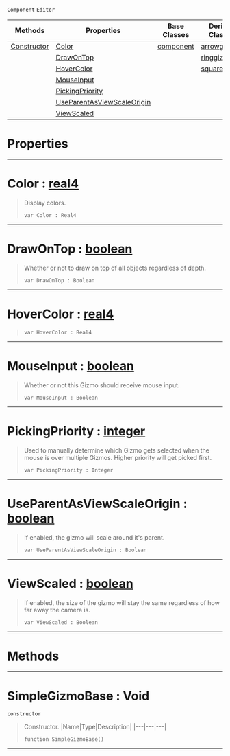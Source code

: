  `Component` `Editor`



|Methods|Properties|Base Classes|Derived Classes|
|---|---|---|---|
|[ Constructor](https://github.com/zeroengineteam/ZeroDocs/code_reference/class_reference/simplegizmobase.markdown#simplegizmobase-void)|[ Color](https://github.com/zeroengineteam/ZeroDocs/code_reference/class_reference/simplegizmobase.markdown#color-zero-engine-docume)|[component](https://github.com/zeroengineteam/ZeroDocs/code_reference/class_reference/component.markdown)|[arrowgizmo](https://github.com/zeroengineteam/ZeroDocs/code_reference/class_reference/arrowgizmo.markdown)|
| |[ DrawOnTop](https://github.com/zeroengineteam/ZeroDocs/code_reference/class_reference/simplegizmobase.markdown#drawontop-zero-engine-do)| |[ringgizmo](https://github.com/zeroengineteam/ZeroDocs/code_reference/class_reference/ringgizmo.markdown)|
| |[ HoverColor](https://github.com/zeroengineteam/ZeroDocs/code_reference/class_reference/simplegizmobase.markdown#hovercolor-zero-engine-d)| |[squaregizmo](https://github.com/zeroengineteam/ZeroDocs/code_reference/class_reference/squaregizmo.markdown)|
| |[ MouseInput](https://github.com/zeroengineteam/ZeroDocs/code_reference/class_reference/simplegizmobase.markdown#mouseinput-zero-engine-d)| | |
| |[ PickingPriority](https://github.com/zeroengineteam/ZeroDocs/code_reference/class_reference/simplegizmobase.markdown#pickingpriority-zero-eng)| | |
| |[ UseParentAsViewScaleOrigin](https://github.com/zeroengineteam/ZeroDocs/code_reference/class_reference/simplegizmobase.markdown#useparentasviewscaleorig)| | |
| |[ ViewScaled](https://github.com/zeroengineteam/ZeroDocs/code_reference/class_reference/simplegizmobase.markdown#viewscaled-zero-engine-d)| | |


 #  Properties


---  
 #  Color : [real4](https://github.com/zeroengineteam/ZeroDocs/code_reference/zilch_base_types/real4.markdown)

> Display colors.
> ``` lang=cpp, name=Zilch
> var Color : Real4


---  
 #  DrawOnTop : [boolean](https://github.com/zeroengineteam/ZeroDocs/code_reference/zilch_base_types/boolean.markdown)

> Whether or not to draw on top of all objects regardless of depth.
> ``` lang=cpp, name=Zilch
> var DrawOnTop : Boolean


---  
 #  HoverColor : [real4](https://github.com/zeroengineteam/ZeroDocs/code_reference/zilch_base_types/real4.markdown)

> 
> ``` lang=cpp, name=Zilch
> var HoverColor : Real4


---  
 #  MouseInput : [boolean](https://github.com/zeroengineteam/ZeroDocs/code_reference/zilch_base_types/boolean.markdown)

> Whether or not this Gizmo should receive mouse input.
> ``` lang=cpp, name=Zilch
> var MouseInput : Boolean


---  
 #  PickingPriority : [integer](https://github.com/zeroengineteam/ZeroDocs/code_reference/zilch_base_types/integer.markdown)

> Used to manually determine which Gizmo gets selected when the mouse is over multiple Gizmos. Higher priority will get picked first.
> ``` lang=cpp, name=Zilch
> var PickingPriority : Integer


---  
 #  UseParentAsViewScaleOrigin : [boolean](https://github.com/zeroengineteam/ZeroDocs/code_reference/zilch_base_types/boolean.markdown)

> If enabled, the gizmo will scale around it's parent.
> ``` lang=cpp, name=Zilch
> var UseParentAsViewScaleOrigin : Boolean


---  
 #  ViewScaled : [boolean](https://github.com/zeroengineteam/ZeroDocs/code_reference/zilch_base_types/boolean.markdown)

> If enabled, the size of the gizmo will stay the same regardless of how far away the camera is.
> ``` lang=cpp, name=Zilch
> var ViewScaled : Boolean


---  
 #  Methods


---  
 #  SimpleGizmoBase : Void

 `constructor`

> Constructor.
> |Name|Type|Description|
> |---|---|---|
> ``` lang=cpp, name=Zilch
> function SimpleGizmoBase()
> ``` 


---  
 

 